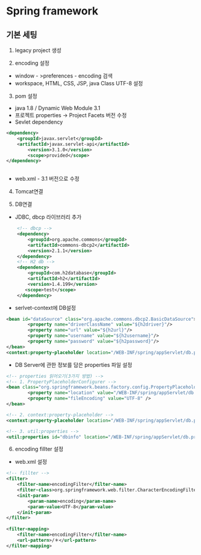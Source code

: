 # Spring framework

## 기본 세팅
1. legacy project 생성

2. encoding 설정 
- window - >preferences - encoding 검색 
- workspace, HTML, CSS, JSP, java Class UTF-8 설정

3. pom 설정
- java 1.8 / Dynamic Web Module 3.1
- 프로젝트 properties -> Project Facets 버전 수정
- Sevlet dependency 
```xml
<dependency>
	<groupId>javax.servlet</groupId>
	<artifactId>javax.servlet-api</artifactId>
    	<version>3.1.0</version>
    	<scope>provided</scope>
</dependency>
	
```
- web.xml - 3.1 버전으로 수정

4. Tomcat연결

5. DB연결
- JDBC, dbcp 라이브러리 추가
```xml
	<!-- dbcp -->
	<dependency>
	    <groupId>org.apache.commons</groupId>
	    <artifactId>commons-dbcp2</artifactId>
	    <version>2.1.1</version>
	</dependency>
	<!-- H2 db -->
	<dependency>
	    <groupId>com.h2database</groupId>
	    <artifactId>h2</artifactId>
	    <version>1.4.199</version>
	   <scope>test</scope>
	</dependency>
```
- serlvet-context에 DB설정
```xml
<bean id="dataSource" class="org.apache.commons.dbcp2.BasicDataSource">
        <property name="driverClassName" value="${h2driver}"/>
        <property name="url" value="${h2url}"/>
        <property name="username" value="${h2username}"/>
        <property name="password" value="${h2password}"/>
</bean>
<context:property-placeholder location="/WEB-INF/spring/appServlet/db.properties"/>	
```
- DB Server에 관한 정보를 담은 properties 파일 설정

```xml
<!-- properties 읽어오기(3가지 방법) -->
<!-- 1. PropertyPlaceholderConfigurer -->
<bean class="org.springframework.beans.factory.config.PropertyPlaceholderConfigurer">
        <property name="location" value="/WEB-INF/spring/appServlet/db.properties"/>
        <property name="fileEncoding" value="UTF-8" />
</bean>

<!-- 2. context:property-placeholder -->
<context:property-placeholder location="/WEB-INF/spring/appServlet/db.properties"/>	

<!-- 3. util:properties -->
<util:properties id="dbinfo" location="/WEB-INF/spring/appServlet/db.properties"/>
```
	
6. encoding fillter 설정
- web.xml 설정
```xml
<!-- fillter -->
<filter> 
	<filter-name>encodingFilter</filter-name> 
	<filter-class>org.springframework.web.filter.CharacterEncodingFilter</filter-class> 
	<init-param> 
		<param-name>encoding</param-name> 
		<param-value>UTF-8</param-value> 
	</init-param> 
</filter>
	
<filter-mapping>
	<filter-name>encodingFilter</filter-name>
	<url-pattern>/＊</url-pattern>
</filter-mapping>
```


